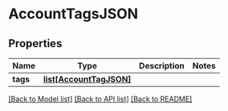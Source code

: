 # AccountTagsJSON

## Properties
Name | Type | Description | Notes
------------ | ------------- | ------------- | -------------
**tags** | [**list[AccountTagJSON]**](AccountTagJSON.md) |  | 

[[Back to Model list]](../README.md#documentation-for-models) [[Back to API list]](../README.md#documentation-for-api-endpoints) [[Back to README]](../README.md)


